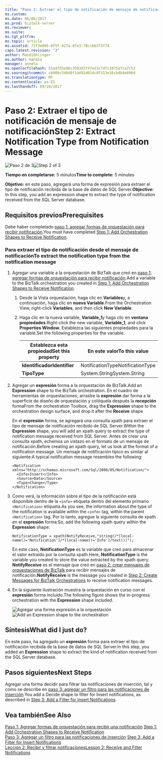 ```yaml
---
title: "Paso 2: Extraer el tipo de notificación de mensaje de notificación | Documentos de Microsoft"
ms.custom: 
ms.date: 06/08/2017
ms.prod: biztalk-server
ms.reviewer: 
ms.suite: 
ms.tgt_pltfrm: 
ms.topic: article
ms.assetid: 72f3e805-0f5f-42fa-8fe3-78ccbb375f74
caps.latest.revision: "3"
author: MandiOhlinger
ms.author: mandia
manager: anneta
ms.openlocfilehash: 51a4fd5e96c3593d3f47ed3c7dfc1875efca7c52
ms.sourcegitcommit: cb908c540d8f1a692d01dc8f313e16cb4b4e696d
ms.translationtype: MT
ms.contentlocale: es-ES
ms.lasthandoff: 09/20/2017
---
```

# <a name="step-2-extract-notification-type-from-notification-message"></a><span data-ttu-id="7f2b4-102">Paso 2: Extraer el tipo de notificación de mensaje de notificación</span><span class="sxs-lookup"><span data-stu-id="7f2b4-102">Step 2: Extract Notification Type from Notification Message</span></span>
<span data-ttu-id="7f2b4-103">![Paso 2 de 3](../../adapters-and-accelerators/adapter-oracle-database/media/step-2of3.gif "Step_2of3")</span><span class="sxs-lookup"><span data-stu-id="7f2b4-103">![Step 2 of 3](../../adapters-and-accelerators/adapter-oracle-database/media/step-2of3.gif "Step_2of3")</span></span>  
  
 <span data-ttu-id="7f2b4-104">**Tiempo en completarse:** 5 minutos</span><span class="sxs-lookup"><span data-stu-id="7f2b4-104">**Time to complete:** 5 minutes</span></span>  
  
 <span data-ttu-id="7f2b4-105">**Objetivo:** en este paso, agregará una forma de expresión para extraer el tipo de notificación recibida de la base de datos de SQL Server.</span><span class="sxs-lookup"><span data-stu-id="7f2b4-105">**Objective:** In this step, you add an expression shape to extract the type of notification received from the SQL Server database.</span></span>  
  
## <a name="prerequisites"></a><span data-ttu-id="7f2b4-106">Requisitos previos</span><span class="sxs-lookup"><span data-stu-id="7f2b4-106">Prerequisites</span></span>  
 <span data-ttu-id="7f2b4-107">Debe haber completado [paso 1: agregar formas de orquestación para recibir notificación](../../adapters-and-accelerators/adapter-sql/step-1-add-orchestration-shapes-to-receive-notification.md).</span><span class="sxs-lookup"><span data-stu-id="7f2b4-107">You must have completed [Step 1: Add Orchestration Shapes to Receive Notification](../../adapters-and-accelerators/adapter-sql/step-1-add-orchestration-shapes-to-receive-notification.md).</span></span>  
  
### <a name="to-extract-the-notification-type-from-the-notification-message"></a><span data-ttu-id="7f2b4-108">Para extraer el tipo de notificación desde el mensaje de notificación</span><span class="sxs-lookup"><span data-stu-id="7f2b4-108">To extract the notification type from the notification message</span></span>  
  
1.  <span data-ttu-id="7f2b4-109">Agregar una variable a la orquestación de BizTalk que creó en [paso 1: agregar formas de orquestación para recibir notificación](../../adapters-and-accelerators/adapter-sql/step-1-add-orchestration-shapes-to-receive-notification.md).</span><span class="sxs-lookup"><span data-stu-id="7f2b4-109">Add a variable to the BizTalk orchestration you created in [Step 1: Add Orchestration Shapes to Receive Notification](../../adapters-and-accelerators/adapter-sql/step-1-add-orchestration-shapes-to-receive-notification.md).</span></span>  
  
    1.  <span data-ttu-id="7f2b4-110">Desde la Vista orquestación, haga clic en **Variables**y, a continuación, haga clic en **nueva Variable**.</span><span class="sxs-lookup"><span data-stu-id="7f2b4-110">From the Orchestration View, right-click **Variables**, and then click **New Variable**.</span></span>  
  
    2.  <span data-ttu-id="7f2b4-111">Haga clic en la nueva variable, **Variable_1**y haga clic en **ventana propiedades**.</span><span class="sxs-lookup"><span data-stu-id="7f2b4-111">Right-click the new variable, **Variable_1**, and click **Properties Window**.</span></span> <span data-ttu-id="7f2b4-112">Establezca las siguientes propiedades para la variable.</span><span class="sxs-lookup"><span data-stu-id="7f2b4-112">Set the following properties for the variable.</span></span>  
  
        |<span data-ttu-id="7f2b4-113">Establezca esta propiedad</span><span class="sxs-lookup"><span data-stu-id="7f2b4-113">Set this property</span></span>|<span data-ttu-id="7f2b4-114">En este valor</span><span class="sxs-lookup"><span data-stu-id="7f2b4-114">To this value</span></span>|  
        |-----------------------|-------------------|  
        |<span data-ttu-id="7f2b4-115">**Identificador**</span><span class="sxs-lookup"><span data-stu-id="7f2b4-115">**Identifier**</span></span>|<span data-ttu-id="7f2b4-116">NotificationType</span><span class="sxs-lookup"><span data-stu-id="7f2b4-116">NotificationType</span></span>|  
        |<span data-ttu-id="7f2b4-117">**Tipo**</span><span class="sxs-lookup"><span data-stu-id="7f2b4-117">**Type**</span></span>|<span data-ttu-id="7f2b4-118">System.String</span><span class="sxs-lookup"><span data-stu-id="7f2b4-118">System.String</span></span>|  
  
2.  <span data-ttu-id="7f2b4-119">Agregar un **expresión** forma a la orquestación de BizTalk.</span><span class="sxs-lookup"><span data-stu-id="7f2b4-119">Add an **Expression** shape to the BizTalk orchestration.</span></span> <span data-ttu-id="7f2b4-120">En el cuadro de herramientas de orquestaciones, arrastre la **expresión** dar forma a la superficie de diseño de orquestación y colóquela después la **recepción** forma</span><span class="sxs-lookup"><span data-stu-id="7f2b4-120">From the orchestration Toolbox, drag the **Expression** shape to the orchestration design surface, and drop it after the **Receive** shape</span></span>  
  
     <span data-ttu-id="7f2b4-121">En el **expresión** forma, se agregará una consulta xpath para extraer el tipo de mensaje de notificación recibido de SQL Server.</span><span class="sxs-lookup"><span data-stu-id="7f2b4-121">Within the **Expression** shape, you will add an xpath query to extract the type of notification message received from SQL Server.</span></span> <span data-ttu-id="7f2b4-122">Antes de crear una consulta xpath, echemos un vistazo en el formato de un mensaje de notificación.</span><span class="sxs-lookup"><span data-stu-id="7f2b4-122">Before creating an xpath query, let us look at the format of a notification message.</span></span> <span data-ttu-id="7f2b4-123">Un mensaje de notificación típico es similar al siguiente:</span><span class="sxs-lookup"><span data-stu-id="7f2b4-123">A typical notification message resembles the following:</span></span>  
  
    ```  
    <Notification xmlns="http://schemas.microsoft.com/Sql/2008/05/Notification/">  
      <Info>Insert</Info>   
      <Source>Data</Source>   
      <Type>Change</Type>   
    </Notification>  
    ```  
  
3.  <span data-ttu-id="7f2b4-124">Como verá, la información sobre el tipo de la notificación está disponible dentro de la `<info>` etiqueta dentro del elemento primario `<Notification>` etiqueta.</span><span class="sxs-lookup"><span data-stu-id="7f2b4-124">As you see, the information about the type of the notification is available within the `<info>` tag, within the parent `<Notification>` tag.</span></span> <span data-ttu-id="7f2b4-125">Por lo tanto, agregue la siguiente consulta de xpath en el **expresión** forma:</span><span class="sxs-lookup"><span data-stu-id="7f2b4-125">So, add the following xpath query within the **Expression** shape:</span></span>  
  
    ```  
    NotificationType = xpath(NotifyReceive,"string(/*[local-name()='Notification']/*[local-name()='Info']/text())");  
    ```  
  
     <span data-ttu-id="7f2b4-126">En este caso, **NotificationType** es la variable que creó para almacenar el valor extraído por la consulta xpath.</span><span class="sxs-lookup"><span data-stu-id="7f2b4-126">Here, **NotificationType** is the variable you created to store the value extracted by the xpath query.</span></span> <span data-ttu-id="7f2b4-127">**NotifyReceive** es el mensaje que creó en [paso 2: crear mensajes de orquestaciones de BizTalk](../../adapters-and-accelerators/adapter-sql/step-2-create-messages-for-biztalk-orchestrations.md) para recibir mensajes de notificación.</span><span class="sxs-lookup"><span data-stu-id="7f2b4-127">**NotifyReceive** is the message you created in [Step 2: Create Messages for BizTalk Orchestrations](../../adapters-and-accelerators/adapter-sql/step-2-create-messages-for-biztalk-orchestrations.md) to receive notification messages.</span></span>  
  
4.  <span data-ttu-id="7f2b4-128">En la siguiente ilustración muestra la orquestación en curso con el **expresión** forma incluido.</span><span class="sxs-lookup"><span data-stu-id="7f2b4-128">The following figure shows the in-progress orchestration with the **Expression** shape included.</span></span>  
  
     <span data-ttu-id="7f2b4-129">![Agregar una forma expresión a la orquestación](../../adapters-and-accelerators/adapter-sql/media/sql-adap-tut-02-add-expression-orch.gif "sql_adap_tut_02_add_expression_orch")</span><span class="sxs-lookup"><span data-stu-id="7f2b4-129">![Add an Expression shape to the orchestration](../../adapters-and-accelerators/adapter-sql/media/sql-adap-tut-02-add-expression-orch.gif "sql_adap_tut_02_add_expression_orch")</span></span>  
  
## <a name="what-did-i-just-do"></a><span data-ttu-id="7f2b4-130">Síntesis</span><span class="sxs-lookup"><span data-stu-id="7f2b4-130">What did I just do?</span></span>  
 <span data-ttu-id="7f2b4-131">En este paso, ha agregado un **expresión** forma para extraer el tipo de notificación recibida de la base de datos de SQL Server.</span><span class="sxs-lookup"><span data-stu-id="7f2b4-131">In this step, you added an **Expression** shape to extract the kind of notification received from the SQL Server database.</span></span>  
  
## <a name="next-steps"></a><span data-ttu-id="7f2b4-132">Pasos siguientes</span><span class="sxs-lookup"><span data-stu-id="7f2b4-132">Next Steps</span></span>  
 <span data-ttu-id="7f2b4-133">Agregar una forma decidir para filtrar las notificaciones de inserción, tal y como se describe en [paso 3: agregar un filtro para las notificaciones de inserción](../../adapters-and-accelerators/adapter-sql/step-3-add-a-filter-for-insert-notifications.md).</span><span class="sxs-lookup"><span data-stu-id="7f2b4-133">You add a Decide shape to filter for Insert notifications, as described in [Step 3: Add a Filter for Insert Notifications](../../adapters-and-accelerators/adapter-sql/step-3-add-a-filter-for-insert-notifications.md).</span></span>  
  
## <a name="see-also"></a><span data-ttu-id="7f2b4-134">Vea también</span><span class="sxs-lookup"><span data-stu-id="7f2b4-134">See Also</span></span>  
 <span data-ttu-id="7f2b4-135">[Paso 1: Agregar formas de orquestación para recibir una notificación](../../adapters-and-accelerators/adapter-sql/step-1-add-orchestration-shapes-to-receive-notification.md) </span><span class="sxs-lookup"><span data-stu-id="7f2b4-135">[Step 1: Add Orchestration Shapes to Receive Notification](../../adapters-and-accelerators/adapter-sql/step-1-add-orchestration-shapes-to-receive-notification.md) </span></span>  
 <span data-ttu-id="7f2b4-136">[Paso 3: Agregar un filtro para las notificaciones de inserción](../../adapters-and-accelerators/adapter-sql/step-3-add-a-filter-for-insert-notifications.md) </span><span class="sxs-lookup"><span data-stu-id="7f2b4-136">[Step 3: Add a Filter for Insert Notifications](../../adapters-and-accelerators/adapter-sql/step-3-add-a-filter-for-insert-notifications.md) </span></span>  
 [<span data-ttu-id="7f2b4-137">Lección 2: Recibir y filtrar notificaciones</span><span class="sxs-lookup"><span data-stu-id="7f2b4-137">Lesson 2: Receive and Filter Notifications</span></span>](../../adapters-and-accelerators/adapter-sql/lesson-2-receive-and-filter-notifications.md)